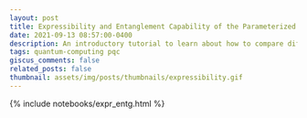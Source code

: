 ```yaml
---
layout: post
title: Expressibility and Entanglement Capability of the Parameterized Quantum Circuits
date: 2021-09-13 08:57:00-0400
description: An introductory tutorial to learn about how to compare different ansatz structure by measuring their expressibility and entanglement capabilities.
tags: quantum-computing pqc
giscus_comments: false
related_posts: false
thumbnail: assets/img/posts/thumbnails/expressibility.gif
---
```


{% include notebooks/expr_entg.html %}

<!-- {::nomarkdown}
{% assign jupyter_path = "assets/jupyter/expr_entg.ipynb" | relative_url %}
{% capture notebook_exists %}{% file_exists assets/jupyter/expr_entg.ipynb %}{% endcapture %}
{% if notebook_exists == "true" %}
    {% jupyter_notebook jupyter_path %}
{% else %}
    <p>Sorry, the notebook you are looking for does not exist.</p>
{% endif %}
{:/nomarkdown} -->
